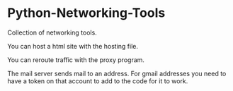# Python-Networking-Tools
Collection of networking tools.

You can host a html site with the hosting file.

You can reroute traffic with the proxy program.

The mail server sends mail to an address. For gmail addresses you need to have a token on that account to add to the code for it to work.
